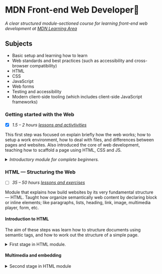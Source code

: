 # MDN Front-end Web Developer🦖

_A clear structured module-sectioned course for learning front-end web development at [MDN Learning Area](https://developer.mozilla.org/en-US/docs/Learn/Front-end_web_developer)_

## Subjects

-   Basic setup and learning how to learn
-   Web standards and best practices (such as accessibility and cross-browser compatibility)
-   HTML
-   CSS
-   JavaScript
-   Web forms
-   Testing and accessibility
-   Modern client-side tooling (which includes client-side JavaScript frameworks)

### Getting started with the Web

-   [x] _1.5 – 2 hours [lessons and activtivities](https://developer.mozilla.org/en-US/docs/Learn/Getting_started_with_the_web)_

This first step was focused on explain briefly how the web works; how to setup a work environment, how to deal with files, and differences between pages and websites. Also introduced the core of web development, teaching how to scaffold a page using HTML, CSS and JS.

 <details>
     <summary><em>Introductory module for complete beginners.</em>
     </summary>
<ol>
	<li>☑️ Getting started with the Web overview</li>
    <li>☑️ Installing basic software</li>
    <li>☑️ What will your website look like?</li>
    <li>☑️ Dealing with files</li>
	<li>☑️ HTML basics</li>
    <li>☑️ CSS basics</li>
    <li>☑️ JavaScript basics</li>
    <li>☑️ Publishing your website</li>   
</ol>
 </details>

### HTML — Structuring the Web

-   [ ] _35 – 50 hours [lessons and exercises](https://developer.mozilla.org/en-US/docs/Learn/HTML)_

Module that explains how build websites by its very fundamental structure — HTML. Taught how organize semantically web content by declaring block or inline elements; like paragraphs, lists, heading, link, image, multimedia player, form, etc.

#### Introduction to HTML

The aim of these steps was learn how to structure documents using semantic tags, and how to work out the structure of a simple page.

 <details>
     <summary>First stage</a> in HTML module.
     </summary>
<ol>
	<li>☑️ Introduction to HTML overview</li>
    <li>☑️ Getting started with HTML</li>
    <li>☑️ What's in the head? Metadata in HTML</li>
    <li>☑️ HTML text fundamentals</li>
	<li>☑️ Creating hyperlinks</li>
    <li>☑️ Advanced text formatting</li>
    <li>☑️ Document and website structure</li>
    <li>☑️ Debugging HTML</li>
    <li>☑️ Assessment: Marking up a letter</li>
    <li>☑️ Assessment: Structuring a page of content</li>
</ol>
 </details>

#### Multimedia and embedding

<details>
    <summary>Second stage in HTML module</summary>.
    <ol>
        <li>☑️ Multimedia and embedding overview</li>
        <li>☑️ Images in HTML
            <ul>
            HTML images skill test ✔️
            <li> Task 1 - basic image embed </li>
        	<li> Task 2 - basic image title</li>
        	<li> Task 3 - image and caption</li>
            </ul>
        </li>
        <li>☑️ Video and audio content</li>
        <li>☑️ From object to iframe — other embedding technologies
                <ul>
                Embedding technologies skill test ✔️
                <li> Task 1 - basic audio embed </li>
                <li> Task 2 - mark up a video player</li>
                <li> Task 3 - embed object and iframe</li>
                </ul>
        </li>
        <li> Adding vector graphics to the Web</li>
</ol>
</details>
